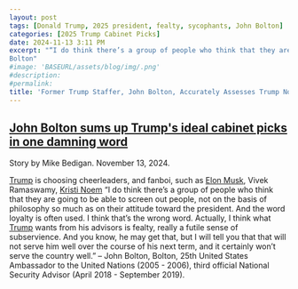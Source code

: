 ```yaml
---
layout: post
tags: [Donald Trump, 2025 president, fealty, sycophants, John Bolton]
categories: [2025 Trump Cabinet Picks]
date: 2024-11-13 3:11 PM
excerpt: "“I do think there’s a group of people who think that they are going to be able to screen out people, not on the basis of philosophy so much as on their attitude toward the president. And the word loyalty is often used. I think that’s the wrong word. Actually, I think what [Trump](https://x.com/realdonaldtrump) wants from his advisors is fealty, really a futile sense of subservience. And you know, he may get that, but I will tell you that that will not serve him well over the course of his next term, and it certainly won’t serve the country well.” – John Bolton, 
Bolton"
#image: 'BASEURL/assets/blog/img/.png'
#description:
#permalink:
title: 'Former Trump Staffer, John Bolton, Accurately Assesses Trump Nominations'
---
```



## [John Bolton sums up Trump's ideal cabinet picks in one damning word](https://www.independent.co.uk/news/world/americas/us-politics/john-bolton-trump-administration-picks-b2646607.html)

Story by Mike Bedigan. November 13, 2024.

[Trump](https://x.com/realdonaldtrump) is choosing cheerleaders, and fanboi, such as [Elon Musk](https://x.com/elonmusk), Vivek Ramaswamy, [Kristi Noem](https://x.com/KristiNoem)
“I do think there’s a group of people who think that they are going to be able to screen out people, not on the basis of philosophy so much as on their attitude toward the president. And the word loyalty is often used. I think that’s the wrong word. Actually, I think what [Trump](https://x.com/realdonaldtrump) wants from his advisors is fealty, really a futile sense of subservience. And you know, he may get that, but I will tell you that that will not serve him well over the course of his next term, and it certainly won’t serve the country well.” – John Bolton, 
Bolton, 25th United States Ambassador to the United Nations (2005 - 2006), third official National Security Advisor (April 2018 - September 2019).
